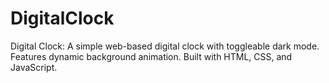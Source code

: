 # DigitalClock
Digital Clock: A simple web-based digital clock with toggleable dark mode. Features dynamic background animation. Built with HTML, CSS, and JavaScript.
